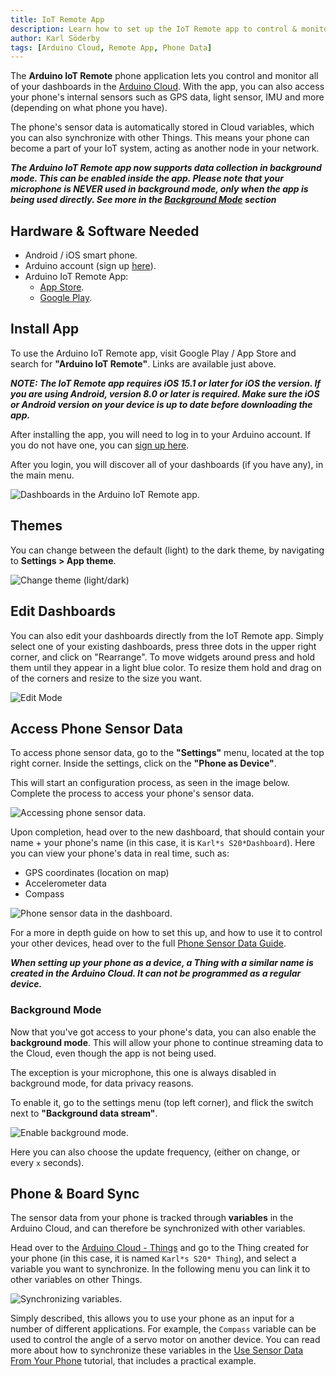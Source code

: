 ```yaml
---
title: IoT Remote App
description: Learn how to set up the IoT Remote app to control & monitor your dashboards and access your phone's sensor data.
author: Karl Söderby
tags: [Arduino Cloud, Remote App, Phone Data]
---
```


The **Arduino IoT Remote** phone application lets you control and monitor all of your dashboards in the [Arduino Cloud](https://app.arduino.cc/). With the app, you can also access your phone's internal sensors such as GPS data, light sensor, IMU and more (depending on what phone you have).

The phone's sensor data is automatically stored in Cloud variables, which you can also synchronize with other Things. This means your phone can become a part of your IoT system, acting as another node in your network.

***The Arduino IoT Remote app now supports data collection in background mode. This can be enabled inside the app. Please note that your microphone is NEVER used in background mode, only when the app is being used directly. See more in the [Background Mode](#background-mode) section***

## Hardware & Software Needed

- Android / iOS smart phone.
- Arduino account (sign up [here](https://login.arduino.cc/login)).
- Arduino IoT Remote App:
  - [App Store](https://apps.apple.com/us/app/arduino-iot-cloud-remote/id1514358431).
  - [Google Play](https://play.google.com/store/apps/details?id=cc.arduino.cloudiot).

## Install App

To use the Arduino IoT Remote app, visit Google Play / App Store and search for **"Arduino IoT Remote"**. Links are available just above.

***NOTE: The IoT Remote app requires iOS 15.1 or later for iOS the version. If you are using Android, version 8.0 or later is required. Make sure the iOS or Android version on your device is up to date before downloading the app.***

After installing the app, you will need to log in to your Arduino account. If you do not have one, you can [sign up here](https://login.arduino.cc/login).

After you login, you will discover all of your dashboards (if you have any), in the main menu. 

![Dashboards in the Arduino IoT Remote app.](assets/overview.png)

## Themes

You can change between the default (light) to the dark theme, by navigating to **Settings > App theme**.

![Change theme (light/dark)](assets/app-theme.png)

## Edit Dashboards

You can also edit your dashboards directly from the IoT Remote app. Simply select one of your existing dashboards, press three dots in the upper right corner, and click on "Rearrange". To move widgets around press and hold them until they appear in a light blue color. To resize them hold and drag on of the corners and resize to the size you want.


![Edit Mode](./assets/edit-dashbaord.png)

## Access Phone Sensor Data

To access phone sensor data, go to the **"Settings"** menu, located at the top right corner. Inside the settings, click on the **"Phone as Device"**. 

This will start an configuration process, as seen in the image below. Complete the process to access your phone's sensor data.

![Accessing phone sensor data.](assets/remote-app-setup.png)

Upon completion, head over to the new dashboard, that should contain your name + your phone's name (in this case, it is `Karl*s S20*Dashboard`). Here you can view your phone's data in real time, such as:
- GPS coordinates (location on map)
- Accelerometer data
- Compass

![Phone sensor data in the dashboard.](assets/remote-app-dashboard.png)

For a more in depth guide on how to set this up, and how to use it to control your other devices, head over to the full [Phone Sensor Data Guide](/arduino-cloud/iot-remote-app/iot-remote-phone-sensors).

***When setting up your phone as a device, a Thing with a similar name is created in the Arduino Cloud. It can not be programmed as a regular device.***

### Background Mode

Now that you've got access to your phone's data, you can also enable the **background mode**. This will allow your phone to continue streaming data to the Cloud, even though the app is not being used.

The exception is your microphone, this one is always disabled in background mode, for data privacy reasons.

To enable it, go to the settings menu (top left corner), and flick the switch next to **"Background data stream"**.

![Enable background mode.](assets/remote-app-activate-bkg-mode.png)

Here you can also choose the update frequency, (either on change, or every `x` seconds).

## Phone & Board Sync

The sensor data from your phone is tracked through **variables** in the Arduino Cloud, and can therefore be synchronized with other variables.

Head over to the [Arduino Cloud - Things](https://app.arduino.cc/things) and go to the Thing created for your phone (in this case, it is named `Karl*s S20* Thing`), and select a variable you want to synchronize. In the following menu you can link it to other variables on other Things.
 
![Synchronizing variables.](assets/remote-app-cloud-variables.png)

Simply described, this allows you to use your phone as an input for a number of different applications. For example, the `Compass` variable can be used to control the angle of a servo motor on another device. You can read more about how to synchronize these variables in the [Use Sensor Data From Your Phone](/arduino-cloud/iot-remote-app/iot-remote-phone-sensors) tutorial, that includes a practical example.